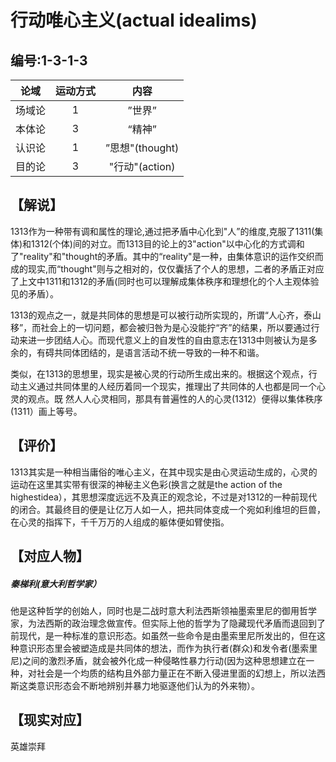 # 行动唯心主义(actual idealims)
## 编号:1-3-1-3
| 论域 | 运动方式           | 内容 |
|:----:|:----------------:|:----:|
| 场域论   |1 |   ”世界” |
| 本体论   |3 |  “精神”  |
| 认识论   |1 | ”思想"(thought)   |
| 目的论   |3 |  "行动"(action)  |

## 【解说】
1313作为一种带有调和属性的理论,通过把矛盾中心化到"人”的维度,克服了1311(集体)和1312(个体)间的对立。而1313目的论上的3"action"以中心化的方式调和了"reality"和"thought的矛盾。其中的“reality"是一种，由集体意识的运作交织而成的现实,而“thought"则与之相对的，仅仅囊括了个人的思想，二者的矛盾正对应了上文中1311和1312的矛盾(同时也可以理解成集体秩序和理想化的个人主观体验见的矛盾）。

1313的观点之一，就是共同体的思想是可以被行动所实现的，所谓“人心齐，泰山移”，而社会上的一切问题，都会被归咎为是心没能拧“齐”的结果，所以要通过行动来进一步团结人心。而现代意义上的自发性的自由意志在1313中则被认为是多余的，有碍共同体团结的，是语言活动不统一导致的一种不和谐。

类似，在1313的思想里，现实是被心灵的行动所生成出来的。根据这个观点，行动主义通过共同体里的人经历着同一个现实，推理出了共同体的人也都是同一个心灵的观点。既
然人人心灵相同，那具有普遍性的人的心灵(1312）便得以集体秩序(1311）画上等号。

## 【评价】
1313其实是一种相当庸俗的唯心主义，在其中现实是由心灵运动生成的，心灵的运动在这里其实带有很深的神秘主义色彩(换言之就是the action of the highestidea），其思想深度远远不及真正的观念论，不过是对1312的一种前现代的闭合。其最终目的便是让亿万人如一人，把共同体变成一个宛如利维坦的巨兽，在心灵的指挥下，千千万万的人组成的躯体便如臂使指。


## 【对应人物】

##### 秦梯利(意大利哲学家）
他是这种哲学的创始人，同时也是二战时意大利法西斯领袖墨索里尼的御用哲学家，为法西斯的政治理念做宣传。但实际上他的哲学为了隐藏现代矛盾而退回到了前现代，是一种标准的意识形态。如虽然一些命令是由墨索里尼所发出的，但在这种意识形态里会被塑造成是共同体的想法，而作为执行者(群众)和发令者(墨索里尼)之间的激烈矛盾，就会被外化成一种侵略性暴力行动(因为这种思想建立在一种，对社会是一个均质的结构且外部力量正在不断入侵进里面的幻想上，所以法西斯这类意识形态会不断地辨别并暴力地驱逐他们认为的外来物）。

## 【现实对应】
英雄崇拜
